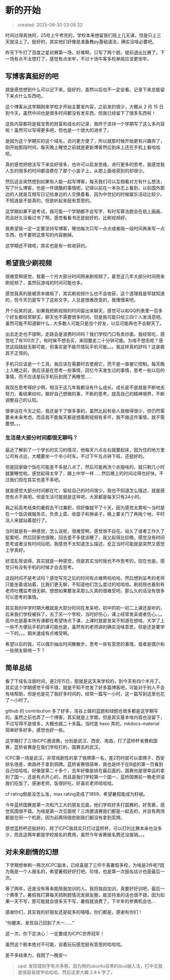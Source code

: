 # 新的开始

> created: 2025-06-30 03:08:32

时间过得真快阿，25号上午考完的，学校本来想留我们班上几天课，但是只上三天就没上了。挺好的，其实他们好像是准备教py基础语法，确实没啥必要吧。

昨天下午打了百度之星初赛第一场，好难啊，只写了两个题，提前退出比赛了。下一场有点不太想打了，感觉有点坐牢，不过十场牛客多校单挑应该更坐牢。

## 写博客真挺好的吧

就是感觉想到什么可以记下来，挺好的，虽然以后也不一定会看。记录下来总能留下来点什么东西吧。

这个博客从这学期刚来学校才开始主要发内容，之前发的很少，大概从 2 月 15 日到今天，虽然中间也是很多时间都没有发东西，但我已经留下了很多东西啦！

这些内容都将是我宝贵的财富和成长的记录，我终于坚持一个学期写了这么多内容啦！虽然可以写得更多吧，但也是一个很大的进步了。

是因为这个学期买的这个域名，访问更方便了，所以就那时候开始更有兴趣弄了，刚开始那段时间，每天晚上睡觉之前就是更新博客然后到床上还在手机上看哈哈哈。

真的感觉把想法写下来会好很多，也许可以启发思维，进行更多的思考，我感觉我人生的很多的时间都浪费在了那个小盒子上，从那上面收获到的却很少。

然后这会突然想到如果有人能一起写博客，每天我们可以互相看对方有什么想法，写了什么博客，也是一件很酷的事情呢。记得以前在一本杂志上看到，以前国外那边的人就是互相写日记给身边的人交换着看，因为中世纪的时候娱乐活动比较少。不知道是不是真的，但是听起来挺有意思的。

这学期如果不是考试，我可能一个学期都不会写字，有时写算法题会在纸上画画，而且好久没看过书了啊。感觉看看书还是挺好的，比刷视频好。

我希望我一定一定要坚持写博客，哪怕每次只写一点点或者隔一段时间再来写一点东西，也不要把这里写的内容删掉。

这学期还不错呢，其实也是有一些收获的。

## 希望我少刷视频

很难受啊感觉，我着一个月大部分时间用来刷视频了，甚至这几年大部分时间用来刷视频了，虽然玩游戏的时间可能也多。

感觉我真的是被资本做局了，其实刷视频什么也不会收获，这个道理我是早就知道的，但今天仍是写下了这些文字。人总是很难改变的，我慢慢来吧。

开个玩笑的说，如果我把刷视频的时间留出来聊天，感觉可以和QQ列表里一百多个好友都经常聊天，聊天也不需要很多时间，但是我可能只给三四个人发消息吧。虽然可能不知道聊什么...大多数人可能只是加个好友，以后可能再也不会聊天了。

出去走走也不错啊，走路会是浪费时间吗？我们学校门口有卖炒面，我经常吃，感觉吃了有100次了，有时候不想去买，来回要走二十分钟可能。为啥不想去呢？感觉这段路挺无聊可能，但事实是不能尽情玩手机可能。。。我这样真的好吗？这是极其不正常的。

手机只应该是一个工具，我应该在需要时去使用它，而不是一直被它控制。每天晚上入睡之前，我应该是在思考一些事情，回忆今天发生过的事情，思考一些以后的事情，而不应该是玩手机玩到困了再睡觉……

我现在思考得好少啊，相当于这几年我都没有什么成长。成长是不是就是不断地去努力，看结果如何，做好自己想做的事，不断的思考，提高自己的精神境界，不断调整自己的认知。

很幸运在今天之前，我还是干了很多事的，虽然比起有些人我做得很少，但仍然需要未未来考虑。而且我不能每天都是想着刷视频有多坏，我不做这件事情，就不需要想。。。

### 生活是大部分时间都很无聊吗？

最近了解到了一个学长的实习的情况，他每天六点左右就要起床，因为住的地方里公司有点远，大概要坐一个半小时车。不过下午五点钟下班，还挺好的。

但是回家做个饭吃可能差不多就八点了，然后可能再洗个衣服啥的，就只剩几小时就要睡觉啦。感觉起得太早了，跟上中学一样……然后晚上的时间过得也好快，不过我们现在其实也差不多吧。

就是感觉大部分时间都在忙，留给自己的时间很少。我也不知道怎么描述，就是感觉有点不爽吧。但是生活可能就是这样吧，大家都是每天只有24小时。

我之前高考结束的暑假去干过兼职，但好像就干了十天，因为感觉太累啦～当时是在一个饭店做服务员，负责上菜、收盘子和擦桌子，晚上要关门了再拖个地，平时没人来就站着就行了。

当时就是有一种感觉，怎么说呢，很难受啊，感觉很不自在。站久了或者工作久了挺累吧，然后回家也很晚，回去差不多就该睡了，我又起得比较晚，感觉没有时间思考或者没有时间玩吧。我感觉不太知道怎么描述，反正当时可能就是突然又感觉上学真好。

好混乱呀说得，其实就是一种感觉，但是其实当时我也不咋思考的，现在也是。感觉只有没有手机的时候才会去思考。

这段时间不是考试吗？感觉写完之后的时间有点难熬哈哈哈，然后想到监考的老师只能坐着或站着，比我们更无聊，不知道他们怎么度过的哈哈哈。刷视频也看到有老师吐槽监考很无聊。想想如果要发呆那么久真的很难受吧，那么久的话没有很多可以思考的事情。

其实我的中学时期大概就是大部分时间在发呆吧，初中的初一初二上课还是听的，后来我们学校被拆了，去了另一个学校，当时好伤心，课上经常发呆或者伤心。。。高中也是基本所有课都在希望快点下课，上课时就是发呆不知道在想啥，大学了上一些不方便玩手机的课可能也是，虽然有的老师讲的确实没啥意思，但是还是要学一下的。。。期末速成有点难受啊。

希望以后的我，可以偶尔抽出时间散散步，思考一些有意思的事情，或者是偶尔和一些朋友联络一下？

## 简单总结

看了下域名注册时间，是2月15日，那就是这天来学校的，到今天有四个半月了。其实这个学期感觉干得不错，就是不知不觉发了好多篇博客吧，可能对于别人不会有啥帮助，但是也是花了我好多时间的，经常一篇写一小时，这一篇写到这里也花了一小时了。

github 的 contribution 多了好多，洛谷上做的蓝题和绿题也很多都是这学期写的。虽然之前也弄了一个博客，其实就是上学期，但是其实基本啥内容也没留下，不过写得不是很多，大概也就二十多篇。当时是 hexo 弄的，mkdocs-material 简单好多好多，感觉也好一些。

这学期打了三场ICPC邀请赛，分别是武汉、西安、南昌，打了蓝桥杯省赛和国赛，蓝桥省赛是在我们学校打的，国赛去的武汉。

ICPC第一场是武汉，非常戏剧性的拿了铁牌第一名，差2罚时就可以拿牌子，西安排名很差，南昌终于拿到铜牌。蓝桥省赛很简单，我也是终于在B组的第一页看到自己哈哈哈，好像是第二十多个，去年好像是排在最后面的。国赛也是很幸运的拿到了国一，还是有点开心的，而且是我们学校第一个国一，蓝桥国赛前一晚老师请我们吃饭了，感谢老师，饭很好吃，好喜欢老师哈哈哈。

cf rating倒是没怎么涨，max rating变成了1859，希望暑假能成为籽岷。

今年蓝桥国赛是第一次和汽工大的朋友见面，他们学校好多打国赛的，好羡慕，感觉氛围很不错。为啥是第一次见面呢？三场邀请赛我们都是一起去的，并且有两场都是在同一个机房。因为前两场很悲剧我们都没有拿到奖牌。

感觉蓝桥杯还挺好的，除了ICPC我其实只打过蓝桥杯，可以打的比赛本来也没多少，而且这两年都是学校报名的费用，虽然今年省赛报名费还没报销。。。

## 对未来剧情的幻想

下学期想单刷一两次XCPC副本，已经喜提了三件牛客暑假多校，为啥是3件呢?因为我是一个人报名的，希望暑假好好打吧，珍惜，也是第一次报名估计也是最后一次。

等了两年，还是没有等来能陪我加训的人。我将独自加训，真要好好训吧，最后一个赛季了。暑假我打算每天把刷题情况发朋友圈，能坚持发的话也很不错，因为如果一天不写，那可能就会很多天不写，暑假就浪费了，下半年的参赛机会也...

感谢你们，其实我的好朋友还是挺多的嘻嘻，你们都是，感谢有你们！

“你醒来，发现自己回到了大一……”

这一次，你下定决心：一定要成为ICPC世界冠军！

虽然这个剧本绝对不可能，说着玩玩感觉挺有意思的哈哈哈。

差不多结束力，我困了～晚安～

> upd: 发现错别字有点多啊，因为用的ubuntu自带的ibus输入法，打中文就是很容易错字哈哈哈，然后这里大概 2.8 k 字了。